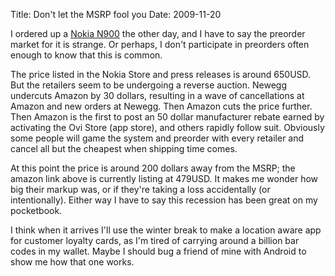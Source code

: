 Title: Don't let the MSRP fool you
Date: 2009-11-20

I ordered up a [Nokia N900][1] the other day, and I have to say the
preorder market for it is strange. Or perhaps, I don't participate in
preorders often enough to know that this is common.

The price listed in the Nokia Store and press releases is around 650USD. But
the retailers seem to be undergoing a reverse auction. Newegg undercuts Amazon
by 30 dollars, resulting in a wave of cancellations at Amazon and new orders
at Newegg. Then Amazon cuts the price further. Then Amazon is the first to
post an 50 dollar manufacturer rebate earned by activating the Ovi Store (app
store), and others rapidly follow suit. Obviously some people will game the
system and preorder with every retailer and cancel all but the cheapest when
shipping time comes.

At this point the price is around 200 dollars away from the MSRP; the amazon
link above is currently listing at 479USD. It makes me wonder how big their
markup was, or if they're taking a loss accidentally (or intentionally).
Either way I have to say this recession has been great on my pocketbook.

I think when it arrives I'll use the winter break to make a location aware app
for customer loyalty cards, as I'm tired of carrying around a billion bar
codes in my wallet. Maybe I should bug a friend of mine with Android to show
me how that one works.

   [1]: http://amzn.to/2e8xn0G
